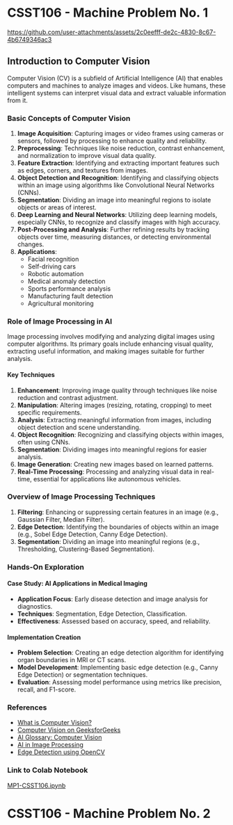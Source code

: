 # CSST106 - Machine Problem No. 1






https://github.com/user-attachments/assets/2c0eefff-de2c-4830-8c67-4b6749346ac3




## Introduction to Computer Vision

Computer Vision (CV) is a subfield of Artificial Intelligence (AI) that enables computers and machines to analyze images and videos. Like humans, these intelligent systems can interpret visual data and extract valuable information from it.

### Basic Concepts of Computer Vision

1. **Image Acquisition**: Capturing images or video frames using cameras or sensors, followed by processing to enhance quality and reliability.
2. **Preprocessing**: Techniques like noise reduction, contrast enhancement, and normalization to improve visual data quality.
3. **Feature Extraction**: Identifying and extracting important features such as edges, corners, and textures from images.
4. **Object Detection and Recognition**: Identifying and classifying objects within an image using algorithms like Convolutional Neural Networks (CNNs).
5. **Segmentation**: Dividing an image into meaningful regions to isolate objects or areas of interest.
6. **Deep Learning and Neural Networks**: Utilizing deep learning models, especially CNNs, to recognize and classify images with high accuracy.
7. **Post-Processing and Analysis**: Further refining results by tracking objects over time, measuring distances, or detecting environmental changes.
8. **Applications**:
    - Facial recognition
    - Self-driving cars
    - Robotic automation
    - Medical anomaly detection
    - Sports performance analysis
    - Manufacturing fault detection
    - Agricultural monitoring

### Role of Image Processing in AI

Image processing involves modifying and analyzing digital images using computer algorithms. Its primary goals include enhancing visual quality, extracting useful information, and making images suitable for further analysis.

#### Key Techniques

1. **Enhancement**: Improving image quality through techniques like noise reduction and contrast adjustment.
2. **Manipulation**: Altering images (resizing, rotating, cropping) to meet specific requirements.
3. **Analysis**: Extracting meaningful information from images, including object detection and scene understanding.
4. **Object Recognition**: Recognizing and classifying objects within images, often using CNNs.
5. **Segmentation**: Dividing images into meaningful regions for easier analysis.
6. **Image Generation**: Creating new images based on learned patterns.
7. **Real-Time Processing**: Processing and analyzing visual data in real-time, essential for applications like autonomous vehicles.

### Overview of Image Processing Techniques

1. **Filtering**: Enhancing or suppressing certain features in an image (e.g., Gaussian Filter, Median Filter).
2. **Edge Detection**: Identifying the boundaries of objects within an image (e.g., Sobel Edge Detection, Canny Edge Detection).
3. **Segmentation**: Dividing an image into meaningful regions (e.g., Thresholding, Clustering-Based Segmentation).

### Hands-On Exploration

#### Case Study: AI Applications in Medical Imaging

- **Application Focus**: Early disease detection and image analysis for diagnostics.
- **Techniques**: Segmentation, Edge Detection, Classification.
- **Effectiveness**: Assessed based on accuracy, speed, and reliability.

#### Implementation Creation

- **Problem Selection**: Creating an edge detection algorithm for identifying organ boundaries in MRI or CT scans.
- **Model Development**: Implementing basic edge detection (e.g., Canny Edge Detection) or segmentation techniques.
- **Evaluation**: Assessing model performance using metrics like precision, recall, and F1-score.

### References

- [What is Computer Vision?](https://opencv.org/blog/what-is-computer-vision/)
- [Computer Vision on GeeksforGeeks](https://www.geeksforgeeks.org/computer-vision/)
- [AI Glossary: Computer Vision](https://www.allaboutai.com/ai-glossary/computer-vision/)
- [AI in Image Processing](https://www.geeksforgeeks.org/ai-in-image-processing/)
- [Edge Detection using OpenCV](https://learnopencv.com/edge-detection-using-opencv/)

### Link to Colab Notebook

[MP1-CSST106.ipynb](your-colab-link-here)


# CSST106 - Machine Problem No. 2


